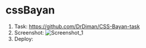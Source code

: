 # cssBayan

1. Task: https://github.com/DrDiman/CSS-Bayan-task
2. Screenshot:
![Screenshot_1](https://user-images.githubusercontent.com/93816022/232881948-df091d9b-f160-41dc-800b-a006526b8919.png)
3. Deploy: 
